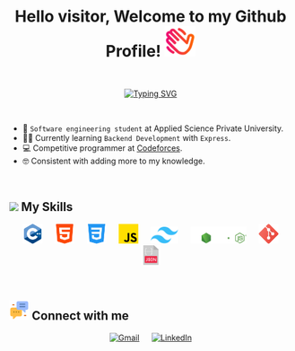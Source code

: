 <h1 align="center">Hello visitor, Welcome to my Github Profile! <img height="55" src="assets/bye.png"></h1>

<br>

<p align="center"> 
<a href="https://git.io/typing-svg"><img src="https://readme-typing-svg.demolab.com?font=Fira+Code&size=24&pause=1000&color=9064D6&center=true&vCenter=true&random=false&width=500&lines=I+am+a+Software+Engineering+Student;Competitive+Programmer;Specialist+on+codeforces;Always+learning+new+things" alt="Typing SVG" /></a>
</p>

<br>


<!---
<picture> <img align="right" src="https://media.giphy.com/media/v1.Y2lkPTc5MGI3NjExbzR4czhhenVycTd0eXc5aDAxZDVodnN3YWc0bHcwbWgwNWR5c3RveSZlcD12MV9pbnRlcm5hbF9naWZfYnlfaWQmY3Q9cw/M4NykXxUE0HAcK7UJ6/giphy.gif" width = 200px></picture>
--->

- :school: `Software engineering student` at Applied Science Private University.
- 👩‍💻 Currently learning `Backend Development` with `Express`.
- :computer: Competitive programmer at [Codeforces](https://codeforces.com/profile/Dima02).
- :nerd_face: Consistent with adding more to my knowledge.
  
<br>

## <img src="https://media2.giphy.com/media/QssGEmpkyEOhBCb7e1/giphy.gif?cid=ecf05e47a0n3gi1bfqntqmob8g9aid1oyj2wr3ds3mg700bl&rid=giphy.gif"  height="35"> My Skills

<p align="center"> 
	&emsp; 
	<a href="https://www.w3schools.com/cpp/default.asp"><img height="35" alt="c++" src="assets/c-.png"></a>
	&emsp; 
	<a href="https://www.w3schools.com/html/default.asp"><img height="35" alt="html" src="assets/html-5.png"></a>
 	&emsp; 
	<a href="https://www.w3schools.com/css/default.asp"><img height="35" alt="css" src="assets/css-3.png"></a> 
	&emsp; 
	<a href="https://www.w3schools.com/js/"><img height="35" alt="JavaScript" src="assets/js.png"></a>
	&emsp; 
	<a href="https://tailwindcss.com/"><img height="30" alt="tailwind" src="assets/tailwind.svg"></a>
	&emsp; 
	<a href="https://nodejs.org/en"><img height="30" alt="nodejs" src="assets/nodejsLight.svg"></a>
	&emsp; 
	<a href="https://git-scm.com/"><img height="35" alt="git" src="assets/social.png"></a>
	&emsp; 
	<a href="https://www.w3schools.com/js/js_json_intro.asp"><img height="35" alt="JSON" src="assets/json.png"></a>
</p>

<br> 

## <img height="35" src="assets/chat.png"> Connect with me

<p align="center">
	<a href="mailto:dimahmehdawi@gmail.com"><img img src="https://img.shields.io/badge/gmail-%23EA4335.svg?style=plastic&logo=gmail&logoColor=white" alt="Gmail"/></a>
	&emsp; 
 	<a href="https://www.linkedin.com/in/dimah-mehdawi-03266723a/"><img src="https://img.shields.io/badge/linkedin-%230A66C2.svg?style=plastic&logo=linkedin&logoColor=white" alt="LinkedIn"/></a>
</p>
